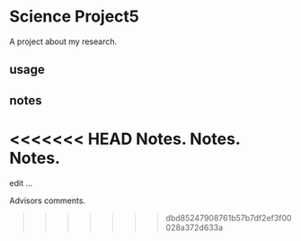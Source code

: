 # Science Project5
A project about my research.
## usage

## notes
<<<<<<< HEAD
Notes. Notes. Notes.
=======
edit ...



Advisors comments.
>>>>>>> dbd85247908761b57b7df2ef3f00028a372d633a
